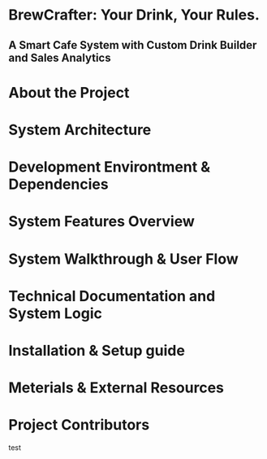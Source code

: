 # BrewCrafter: Your Drink, Your Rules.
## A Smart Cafe System with Custom Drink Builder and Sales Analytics

# About the Project

# System Architecture

# Development Environtment & Dependencies

# System Features Overview

# System Walkthrough & User Flow

# Technical Documentation and System Logic

# Installation & Setup guide

# Meterials & External Resources

# Project Contributors

test